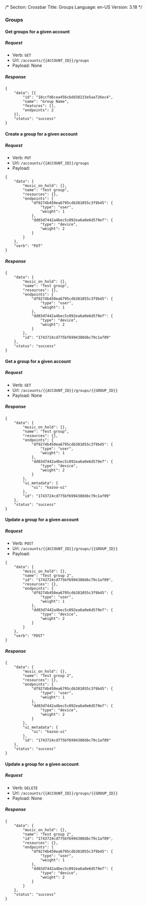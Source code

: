 /*
Section: Crossbar
Title: Groups
Language: en-US
Version: 3.18
*/

### Groups

#### Get groups for a given account

##### Request

- Verb: `GET`
- Url: `/accounts/{{ACCOUNT_ID}}/groups`
- Payload: None

##### Response

```
{
    "data": [{
        "id": "18ccfd6cea456cbdd38133e5aa726ec4",
        "name": "Group Name",
        "features": [],
        "endpoints": 2
    }],
    "status": "success"
}
```

#### Create a group for a given account

##### Request

- Verb: `PUT`
- Url: `/accounts/{{ACCOUNT_ID}}/groups`
- Payload:

```
{
    "data": {
        "music_on_hold": {},
        "name": "Test group",
        "resources": {},
        "endpoints": {
            "df9274b450ea6795cdb381055c3f9b45": {
                "type": "user",
                "weight": 1
            },
            "dd03d7442a4bec5c092ea6a0e6d579ef": {
                "type": "device",
                "weight": 2
            }
        }
    },
    "verb": "PUT"
}
```

##### Response

```
{
    "data": {
        "music_on_hold": {},
        "name": "Test group",
        "resources": {},
        "endpoints": {
            "df9274b450ea6795cdb381055c3f9b45": {
                "type": "user",
                "weight": 1
            },
            "dd03d7442a4bec5c092ea6a0e6d579ef": {
                "type": "device",
                "weight": 2
            }
        },
        "id": "1743724cd775bf6994380dbc79c1af09"
    },
    "status": "success"
}
```

#### Get a group for a given account

##### Request

- Verb: `GET`
- Url: `/accounts/{{ACCOUNT_ID}}/groups/{{GROUP_ID}}`
- Payload: None

##### Response

```
{
    "data": {
        "music_on_hold": {},
        "name": "Test group",
        "resources": {},
        "endpoints": {
            "df9274b450ea6795cdb381055c3f9b45": {
                "type": "user",
                "weight": 1
            },
            "dd03d7442a4bec5c092ea6a0e6d579ef": {
                "type": "device",
                "weight": 2
            }
        },
        "ui_metadata": {
            "ui": "kazoo-ui"
        },
        "id": "1743724cd775bf6994380dbc79c1af09"
    },
    "status": "success"
}
```

#### Update a group for a given account

##### Request

- Verb: `POST`
- Url: `/accounts/{{ACCOUNT_ID}}/groups/{{GROUP_ID}}`
- Payload:

```
{
    "data": {
        "music_on_hold": {},
        "name": "Test group 2",
        "id": "1743724cd775bf6994380dbc79c1af09",
        "resources": {},
        "endpoints": {
            "df9274b450ea6795cdb381055c3f9b45": {
                "type": "user",
                "weight": 1
            },
            "dd03d7442a4bec5c092ea6a0e6d579ef": {
                "type": "device",
                "weight": 2
            }
        }
    },
    "verb": "POST"
}
```

##### Response

```
{
    "data": {
        "music_on_hold": {},
        "name": "Test group 2",
        "resources": {},
        "endpoints": {
            "df9274b450ea6795cdb381055c3f9b45": {
                "type": "user",
                "weight": 1
            },
            "dd03d7442a4bec5c092ea6a0e6d579ef": {
                "type": "device",
                "weight": 2
            }
        },
        "ui_metadata": {
            "ui": "kazoo-ui"
        },
        "id": "1743724cd775bf6994380dbc79c1af09"
    },
    "status": "success"
}
```

#### Update a group for a given account

##### Request

- Verb: `DELETE`
- Url: `/accounts/{{ACCOUNT_ID}}/groups/{{GROUP_ID}}`
- Payload: None

##### Response

```
{
    "data": {
        "music_on_hold": {},
        "name": "Test group 2",
        "id": "1743724cd775bf6994380dbc79c1af09",
        "resources": {},
        "endpoints": {
            "df9274b450ea6795cdb381055c3f9b45": {
                "type": "user",
                "weight": 1
            },
            "dd03d7442a4bec5c092ea6a0e6d579ef": {
                "type": "device",
                "weight": 2
            }
        }
    },
    "status": "success"
}
```

